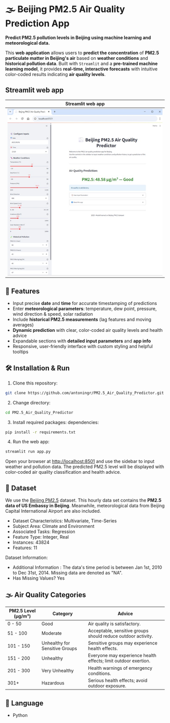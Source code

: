 # 🌫️ Beijing PM2.5 Air Quality Prediction App

**Predict PM2.5 pollution levels in Beijing using machine learning and meteorological data.**

This **web application** allows users to **predict the concentration** of **PM2.5 particulate matter in Beijing's air** based on **weather conditions** and **historical pollution data**. Built with `Streamlit` and a **pre-trained machine learning model**, it provides **real-time, interactive forecasts** with intuitive color-coded results indicating **air quality levels**.


## Streamlit web app

| Streamlit web app                          |
| ------------------------------------------ |
| ![streamlit](image/streamlit.jpg)         |


## 📌 Features

- Input precise **date** and **time** for accurate timestamping of predictions
- Enter **meteorological parameters**: temperature, dew point, pressure, wind direction & speed, solar radiation
- Include **historical PM2.5 measurements** (lag features and moving averages)
- **Dynamic prediction** with clear, color-coded air quality levels and health advice
- Expandable sections with **detailed input parameters** and **app info**
- Responsive, user-friendly interface with custom styling and helpful tooltips


## 🛠️ Installation & Run

1. Clone this repository:
```bash
git clone https://github.com/antoningr/PM2.5_Air_Quality_Predictor.git
```

2. Change directory:
```bash
cd PM2.5_Air_Quality_Predictor
```

3. Install required packages: dependencies:
```bash
pip install -r requirements.txt
```

4. Run the web app:
```bash
streamlit run app.py
```

Open your browser at [http://localhost:8501](http://localhost:8501) and use the sidebar to input weather and pollution data. The predicted PM2.5 level will be displayed with color-coded air quality classification and health advice.


## 📁 Dataset

We use the [Beijing PM2.5](https://archive.ics.uci.edu/dataset/381/beijing+pm2+5+data) dataset.
This hourly data set contains the **PM2.5 data of US Embassy in Beijing**. Meanwhile, meteorological data from Beijing Capital International Airport are also included.

- Dataset Characteristics: Multivariate, Time-Series
- Subject Area: Climate and Environment
- Associated Tasks: Regression
- Feature Type: Integer, Real
- Instances: 43824
- Features: 11

Dataset Information:
- Additional Information : The data's time period is between Jan 1st, 2010 to Dec 31st, 2014. Missing data are denoted as "NA".
- Has Missing Values? Yes 


## 🌫️ Air Quality Categories

| PM2.5 Level (μg/m³) | Category                       | Advice                                                          |
| ------------------- | ------------------------------ | --------------------------------------------------------------- |
| 0 - 50              | Good                           | Air quality is satisfactory.                                    |
| 51 - 100            | Moderate                       | Acceptable, sensitive groups should reduce outdoor activity.    |
| 101 - 150           | Unhealthy for Sensitive Groups | Sensitive groups may experience health effects.                 |
| 151 - 200           | Unhealthy                      | Everyone may experience health effects; limit outdoor exertion. |
| 201 - 300           | Very Unhealthy                 | Health warnings of emergency conditions.                        |
| 301+                | Hazardous                      | Serious health effects; avoid outdoor exposure.                 |


## 📘 Language

- Python